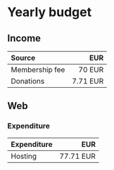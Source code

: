 # Yearly budget

## Income
| Source | EUR |
|:-------|--------------:|
| Membership fee | 70 EUR |
| Donations | 7.71 EUR |

## Web
### Expenditure
| Expenditure | EUR |
|:------------|--------------:|
| Hosting | 77.71 EUR |